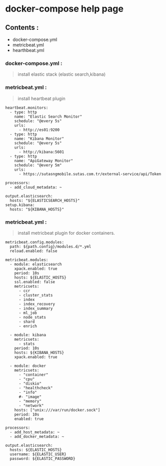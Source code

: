 # docker-compose help page

## Contents :

- docker-compose.yml
- metricbeat.yml
- hearthbeat.yml

### docker-compose.yml :

> install elastic stack (elastic search,kibana)

### metricbeat.yml :

> install heartbeat plugin

```
heartbeat.monitors:
  - type: http
    name: "Elastic Search Monitor"
    schedule: "@every 5s"
    urls:
      - http://es01:9200
  - type: http
    name: "Kibana Monitor"
    schedule: "@every 5s"
    urls:
      - http://kibana:5601
  - type: http
    name: "ApiGateway Monitor"
    schedule: "@every 5m"
    urls:
      - https://sutasngmobile.sutas.com.tr/external-service/api/Token

processors:
  - add_cloud_metadata: ~

output.elasticsearch:
  hosts: "${ELASTICSEARCH_HOSTS}"
setup.kibana:
  hosts: "${KIBANA_HOSTS}"
```

### metricbeat.yml :

> install metricbeat plugin for docker containers.

```
metricbeat.config.modules:
  path: ${path.config}/modules.d/*.yml
  reload.enabled: false

metricbeat.modules:
  - module: elasticsearch
    xpack.enabled: true
    period: 10s
    hosts: ${ELASTIC_HOSTS}
    ssl.enabled: false
    metricsets:
      - ccr
      - cluster_stats
      - index
      - index_recovery
      - index_summary
      - ml_job
      - node_stats
      - shard
      - enrich

  - module: kibana
    metricsets:
      - stats
    period: 10s
    hosts: ${KIBANA_HOSTS}
    xpack.enabled: true

  - module: docker
    metricsets:
      - "container"
      - "cpu"
      - "diskio"
      - "healthcheck"
      - "info"
      #- "image"
      - "memory"
      - "network"
    hosts: ["unix:///var/run/docker.sock"]
    period: 10s
    enabled: true

processors:
  - add_host_metadata: ~
  - add_docker_metadata: ~

output.elasticsearch:
  hosts: ${ELASTIC_HOSTS}
  username: ${ELASTIC_USER}
  password: ${ELASTIC_PASSWORD}

```
